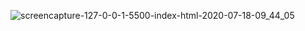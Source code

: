![screencapture-127-0-0-1-5500-index-html-2020-07-18-09_44_05](https://user-images.githubusercontent.com/42955212/87846840-a0d61880-c8db-11ea-9e81-b27c9321d87a.png)
